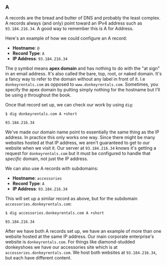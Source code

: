 ### A

A records are the bread and butter of DNS and probably the least complex. A records always (and only) point toward an IPv4 address such as `93.184.216.34`. A good way to remember this is A for Address.

Here's an example of how we could configure an A record:

* **Hostname**: `@`
* **Record Type**: `A`
* **IP Address**: `93.184.216.34`

The `@` symbol means **apex domain** and has nothing to do with the "at sign" in an email address. It's also called the bare, top, root, or naked domain. It's a fancy way to refer to the domain without any label in front of it. I.e `donkeyrentals.com` as opposed to `www.donkeyrentals.com`. Sometimes, you specify the apex domain by putting simply nothing for the hostname but I'll be using `@` throughout the book.

Once that record set up, we can check our work by using `dig`:

```shell
$ dig donkeyrentals.com A +short

93.184.216.34
```

We've made our domain name point to essentially the same thing as the IP address. In practice this only works one way. Since there might be many websites hosted at that IP address, we aren't guaranteed to get to _our_ website when we visit it. Our server at `93.184.216.34` knows it's getting a request for `donkeyrentals.com` but it must be configured to handle that _specific_ domain, not just the IP address.

We can also use A records with subdomains:

* **Hostname**: `accessories`
* **Record Type**: `A`
* **IP Address**: `93.184.216.34`

This will set up a similar record as above, but for the subdomain `accessories.donkeyrentals.com`:

```shell
$ dig accessories.donkeyrentals.com A +short

93.184.216.34
```

After we have both A records set up, we have an example of more than one website hosted at the same IP address. Our main corporate enterprise's website is `donkeyrentals.com`. For things like diamond-studded donkeyshoes we have our accessories site which is at `accessories.donkeyrentals.com`. We host both websites at `93.184.216.34`, but each have different content.
